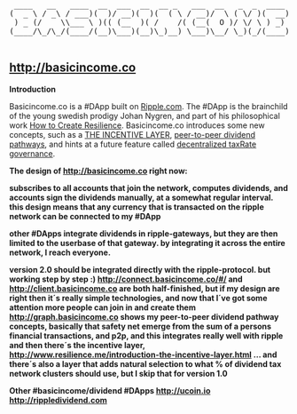 <pre>
 ____   __   ____  __  ___  __  __ _   ___  __   _  _  ____     ___  __  
(  _ \ / _\ / ___)(  )/ __)(  )(  ( \ / __)/  \ ( \/ )(  __)   / __)/  \ 
 ) _ (/    \\___ \ )(( (__  )( /    /( (__(  O )/ \/ \ ) _)  _( (__(  O )
(____/\_/\_/(____/(__)\___)(__)\_)__) \___)\__/ \_)(_/(____)(_)\___)\__/ 

</pre>

## http://basicincome.co

<b>Introduction</b>

Basicincome.co is a #DApp built on <a href="http://ripple.com">Ripple.com</a>. The #DApp is the brainchild of the young swedish prodigy Johan Nygren, and part of his philosophical work <a href="http://www.resilience.me/">How to Create Resilience</a>. Basicincome.co introduces some new concepts, such as a <a href="https://www.youtube.com/watch?v=sosu1YsR_Wo">THE INCENTIVE LAYER</a>, <a href="http://graph.basicincome.co">peer-to-peer dividend pathways</a>, and hints at a future feature called <a href="http://www.resilience.me/whitepaper-decentralised-taxrate-governance.html">decentralized taxRate governance</a>.


<b>The design of http://basicincome.co right now:<b>

subscribes to all accounts that join the network, computes dividends, and accounts sign the dividends manually, at a somewhat regular interval. this design means that any currency that is transacted on the ripple network can be connected to my #DApp 

other #DApps integrate dividends in ripple-gateways, but they are then limited to the userbase of that gateway. by integrating it across the entire network, I reach everyone.

version 2.0 should be integrated directly with the ripple-protocol.
but working step by step :)
 http://connect.basicincome.co/#/  and http://client.basicincome.co  are both half-finished, but if my design are right then it´s really simple technologies,
and now that I´ve got some attention more people can join in and create them
 http://graph.basicincome.co  shows my peer-to-peer dividend pathway concepts, basically that safety net emerge from the sum of a persons
 financial transactions, and p2p, and this integrates really well with ripple
and then there´s the incentive layer, http://www.resilience.me/introduction-the-incentive-layer.html …
and there´s also a layer that adds natural selection to what % of dividend tax network clusters should use, but I skip that for version 1.0


<b>Other #basicincome/dividend #DApps</b>
<a href="http://ucoin.io">http://ucoin.io</a>
<a href="http://rippledividend.com">http://rippledividend.com</a>
